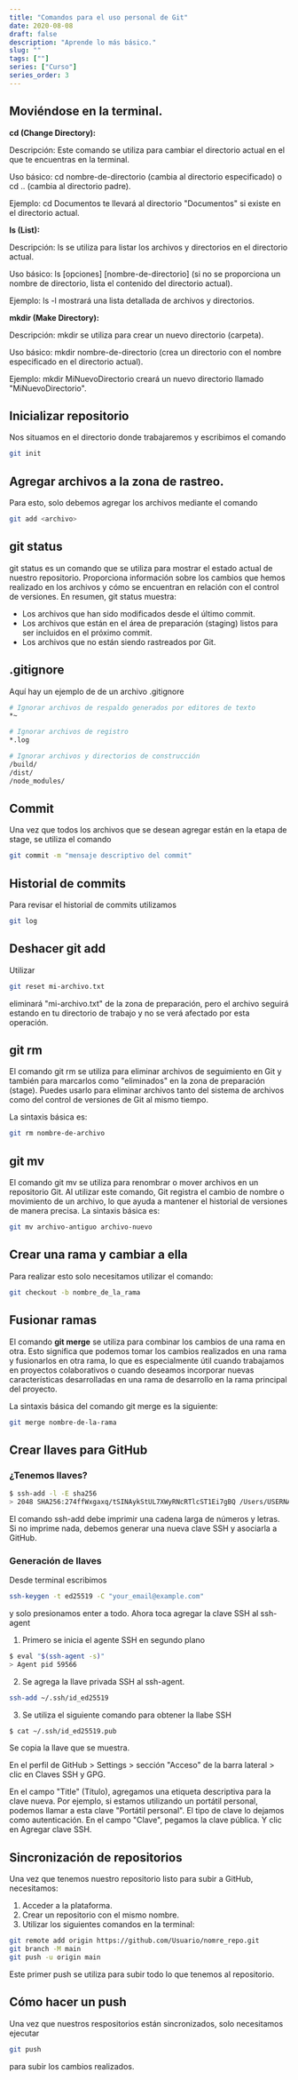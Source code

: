 ```yaml
---
title: "Comandos para el uso personal de Git"
date: 2020-08-08
draft: false
description: "Aprende lo más básico."
slug: ""
tags: [""]
series: ["Curso"]
series_order: 3
---
```



## Moviéndose en la terminal.
**cd (Change Directory):**

Descripción: Este comando se utiliza para cambiar el directorio actual en el que te encuentras en la terminal.

Uso básico: cd nombre-de-directorio (cambia al directorio especificado) o cd .. (cambia al directorio padre).

Ejemplo: cd Documentos te llevará al directorio "Documentos" si existe en el directorio actual.

**ls (List):**

Descripción: ls se utiliza para listar los archivos y directorios en el directorio actual.

Uso básico: ls [opciones] [nombre-de-directorio] (si no se proporciona un nombre de directorio, lista el contenido del directorio actual).

Ejemplo: ls -l mostrará una lista detallada de archivos y directorios.

**mkdir (Make Directory):**

Descripción: mkdir se utiliza para crear un nuevo directorio (carpeta).

Uso básico: mkdir nombre-de-directorio (crea un directorio con el nombre especificado en el directorio actual).

Ejemplo: mkdir MiNuevoDirectorio creará un nuevo directorio llamado "MiNuevoDirectorio".

## Inicializar repositorio

Nos situamos en el directorio donde trabajaremos y escribimos el comando

``` bash
git init
```
## Agregar archivos a la zona de rastreo.

Para esto, solo debemos agregar los archivos mediante el comando 

``` bash
git add <archivo>
```

## git status

git status es un comando que se utiliza para mostrar el estado actual de nuestro repositorio. Proporciona información sobre los cambios que hemos realizado en los archivos y cómo se encuentran en relación con el control de versiones. En resumen, git status muestra:

* Los archivos que han sido modificados desde el último commit.
* Los archivos que están en el área de preparación (staging) listos para ser incluidos en el próximo commit.
* Los archivos que no están siendo rastreados por Git.

## .gitignore

Aquí hay un ejemplo de de un archivo .gitignore

``` bash
# Ignorar archivos de respaldo generados por editores de texto
*~

# Ignorar archivos de registro
*.log

# Ignorar archivos y directorios de construcción
/build/
/dist/
/node_modules/ 
```


## Commit
Una vez que todos los archivos que se desean agregar están en la etapa de stage, se utiliza el comando

``` bash
git commit -m "mensaje descriptivo del commit"
```

## Historial de commits

Para revisar el historial de commits utilizamos

``` bash
git log
```

## Deshacer git add
Utilizar

``` bash
git reset mi-archivo.txt
```
eliminará "mi-archivo.txt" de la zona de preparación, pero el archivo seguirá estando en tu directorio de trabajo y no se verá afectado por esta operación.
## git rm
El comando git rm se utiliza para eliminar archivos de seguimiento en Git y también para marcarlos como "eliminados" en la zona de preparación (stage). Puedes usarlo para eliminar archivos tanto del sistema de archivos como del control de versiones de Git al mismo tiempo.

La sintaxis básica es:

``` bash
git rm nombre-de-archivo
```

## git mv

El comando git mv se utiliza para renombrar o mover archivos en un repositorio Git. Al utilizar este comando, Git registra el cambio de nombre o movimiento de un archivo, lo que ayuda a mantener el historial de versiones de manera precisa. La sintaxis básica es:

``` bash
git mv archivo-antiguo archivo-nuevo
```
## Crear una rama y cambiar a ella
Para realizar esto solo necesitamos utilizar el comando:

``` bash
git checkout -b nombre_de_la_rama
```

## Fusionar ramas 

El comando **git merge** se utiliza para combinar los cambios de una rama en otra. Esto significa que podemos tomar los cambios realizados en una rama y fusionarlos en otra rama, lo que es especialmente útil cuando trabajamos en proyectos colaborativos o cuando deseamos incorporar nuevas características desarrolladas en una rama de desarrollo en la rama principal del proyecto.

La sintaxis básica del comando git merge es la siguiente:

``` bash
git merge nombre-de-la-rama

```

## Crear llaves para GitHub

### ¿Tenemos llaves?

``` bash
$ ssh-add -l -E sha256
> 2048 SHA256:274ffWxgaxq/tSINAykStUL7XWyRNcRTlcST1Ei7gBQ /Users/USERNAME/.ssh/id_rsa (RSA)
```

El comando ssh-add debe imprimir una cadena larga de números y letras. Si no imprime nada, debemos generar una nueva clave SSH y asociarla a GitHub.

### Generación de llaves

Desde terminal escribimos
``` bash
ssh-keygen -t ed25519 -C "your_email@example.com"
```
y solo presionamos enter a todo.
Ahora toca agregar la clave SSH al ssh-agent

1. Primero se inicia el agente SSH en segundo plano
``` bash
$ eval "$(ssh-agent -s)"
> Agent pid 59566

```
2. Se agrega la llave privada SSH al ssh-agent.
``` bash
ssh-add ~/.ssh/id_ed25519
```

3. Se utiliza el siguiente comando para obtener la llabe SSH
``` bash
$ cat ~/.ssh/id_ed25519.pub
```
Se copia la llave que se muestra.

En el perfil de GitHub > Settings > sección "Acceso" de la barra lateral > clic en Claves SSH y GPG.

En el campo "Title" (Título), agregamos una etiqueta descriptiva para la clave nueva. Por ejemplo, si estamos utilizando un portátil personal, podemos llamar a esta clave "Portátil personal". El tipo de clave lo dejamos como autenticación. En el campo "Clave", pegamos la clave pública. Y clic en Agregar clave SSH.

## Sincronización de repositorios

Una vez que tenemos nuestro repositorio listo para subir a GitHub, necesitamos:

1. Acceder a la plataforma.
2. Crear un repositorio con el mismo nombre.
3. Utilizar los siguientes comandos en la terminal:
   
``` bash
git remote add origin https://github.com/Usuario/nomre_repo.git
git branch -M main
git push -u origin main
```
Este primer push se utiliza para subir todo lo que tenemos al repositorio.

## Cómo hacer un push
Una vez que nuestros respositorios están sincronizados, solo necesitamos ejecutar

``` bash
git push
```
para subir los cambios realizados.


